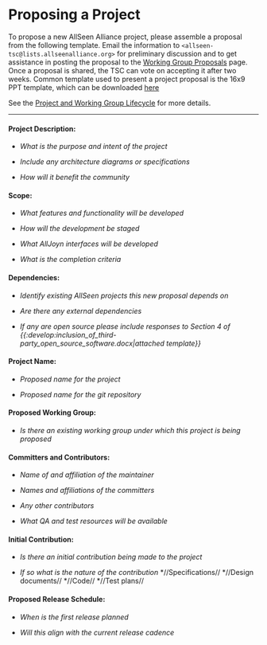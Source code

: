 # Proposing a Project

To propose a new AllSeen Alliance project, please assemble a proposal from the following template. Email the information to `<allseen-tsc@lists.allseenalliance.org>` for preliminary discussion and to get assistance in posting the proposal to the [Working Group Proposals](tsc/technical_steering_committee/proposals) page. Once a proposal is shared, the TSC can vote on accepting it after two weeks. Common template used to present a project proposal is the 16x9 PPT template, which can be downloaded [here](https///wiki.allseenalliance.org/tsc/templates_for_documentation)

See the [Project and Working Group Lifecycle](https///allseenalliance.org/about-allseen/governance/project-and-working-group-lifecycle) for more details.

----

#### Project Description:

* *What is the purpose and intent of the project*

* *Include any architecture diagrams or specifications*

* *How will it benefit the community*
#### Scope:

* *What features and functionality will be developed*

* *How will the development be staged*

* *What AllJoyn interfaces will be developed*

* *What is the completion criteria*
#### Dependencies:

* *Identify existing AllSeen projects this new proposal depends on*

* *Are there any external dependencies*

* *If any are open source please include responses to Section 4 of {{:develop:inclusion_of_third-party_open_source_software.docx|attached template}}*
#### Project Name:

* *Proposed name for the project*

* *Proposed name for the git repository*
#### Proposed Working Group:

* *Is there an existing working group under which this project is being proposed*
#### Committers and Contributors:

* *Name of and affiliation of the maintainer*

* *Names and affiliations of the committers*

* *Any other contributors*

* *What QA and test resources will be available*
#### Initial Contribution:

* *Is there an initial contribution being made to the project*

* *If so what is the nature of the contribution*
    *//Specifications//
    *//Design documents//
    *//Code//
    *//Test plans//
#### Proposed Release Schedule:

* *When is the first release planned*

* *Will this align with the current release cadence*

